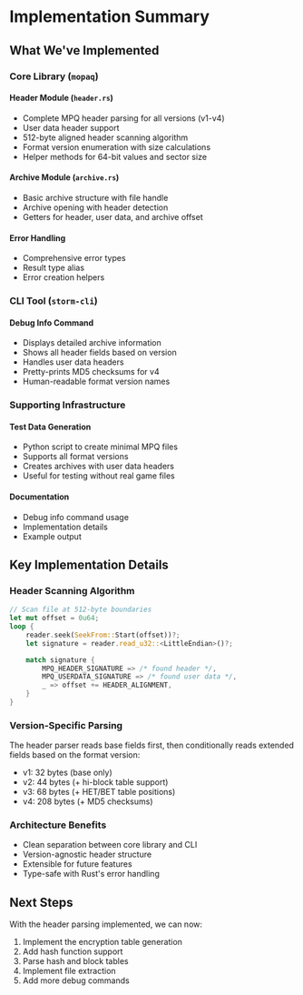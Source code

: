 # Implementation Summary

## What We've Implemented

### Core Library (`mopaq`)

#### Header Module (`header.rs`)

- Complete MPQ header parsing for all versions (v1-v4)
- User data header support
- 512-byte aligned header scanning algorithm
- Format version enumeration with size calculations
- Helper methods for 64-bit values and sector size

#### Archive Module (`archive.rs`)

- Basic archive structure with file handle
- Archive opening with header detection
- Getters for header, user data, and archive offset

#### Error Handling

- Comprehensive error types
- Result type alias
- Error creation helpers

### CLI Tool (`storm-cli`)

#### Debug Info Command

- Displays detailed archive information
- Shows all header fields based on version
- Handles user data headers
- Pretty-prints MD5 checksums for v4
- Human-readable format version names

### Supporting Infrastructure

#### Test Data Generation

- Python script to create minimal MPQ files
- Supports all format versions
- Creates archives with user data headers
- Useful for testing without real game files

#### Documentation

- Debug info command usage
- Implementation details
- Example output

## Key Implementation Details

### Header Scanning Algorithm

```rust
// Scan file at 512-byte boundaries
let mut offset = 0u64;
loop {
    reader.seek(SeekFrom::Start(offset))?;
    let signature = reader.read_u32::<LittleEndian>()?;

    match signature {
        MPQ_HEADER_SIGNATURE => /* found header */,
        MPQ_USERDATA_SIGNATURE => /* found user data */,
        _ => offset += HEADER_ALIGNMENT,
    }
}
```

### Version-Specific Parsing

The header parser reads base fields first, then conditionally reads extended fields based on the format version:

- v1: 32 bytes (base only)
- v2: 44 bytes (+ hi-block table support)
- v3: 68 bytes (+ HET/BET table positions)
- v4: 208 bytes (+ MD5 checksums)

### Architecture Benefits

- Clean separation between core library and CLI
- Version-agnostic header structure
- Extensible for future features
- Type-safe with Rust's error handling

## Next Steps

With the header parsing implemented, we can now:

1. Implement the encryption table generation
2. Add hash function support
3. Parse hash and block tables
4. Implement file extraction
5. Add more debug commands
